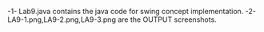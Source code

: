 -1- Lab9.java contains the java code for swing concept implementation.
-2- LA9-1.png,LA9-2.png,LA9-3.png are the OUTPUT screenshots.
